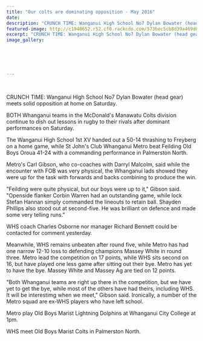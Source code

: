 ```yaml
---
title: "Our colts are dominating opposition - May 2016"
date: 
description: "CRUNCH TIME: Wanganui High School No7 Dylan Bowater (head gear) meets solid opposition at home on Saturday, Wanganui Chronicle article on 18/5/16..."
featured-image: http://c1940652.r52.cf0.rackcdn.com/573bec5cb8d39a469d000cf9/Manawatu-Colts-division-Dylan-Bowater-18.5.16-Chron.jpg
excerpt: "CRUNCH TIME: Wanganui High School No7 Dylan Bowater (head gear) meets solid opposition at home on Saturday."
image_gallery:
    
    
    
    
    
---
```


<p><span><br /></span></p>
<p><span>CRUNCH TIME: Wanganui High School No7 Dylan Bowater (head gear) meets solid opposition at home on Saturday.</span></p>
<p>BOTH Whanganui teams in the McDonald's Manawatu Colts division continue to dish out lessons in rugby to their rivals after dominant performances on Saturday.</p>
<p>The Wanganui High School 1st XV handed out a 50-14 thrashing to Freyberg on a home game, while St John's Club Whanganui Metro beat Feilding Old Boys Oroua 41-24 with a commanding performance in Palmerston North.</p>
<p>Metro's Carl Gibson, who co-coaches with Darryl Malcolm, said while the encounter with FOB was very physical, the Whanganui lads showed they were up for the task with forwards and backs combining to produce the win.</p>
<p>"Feilding were quite physical, but our boys were up to it," Gibson said. "Openside flanker Corbin Warren had an outstanding game, while lock Stefan Hannan simply commanded the lineouts to retain ball. Shayden Phillips also stood out at second-five. He was brilliant on defence and made some very telling runs."</p>
<p>WHS coach Charles Osborne nor manager Richard Bennett could be contacted for comment yesterday.</p>
<p>Meanwhile, WHS remains unbeaten after round five, while Metro has had one narrow 12-10 loss to defending champions Massey White in round three. Metro lead the competition on 17 points, while WHS sits second on 16, but have played one less game after sitting out their bye. Metro has yet to have the bye. Massey White and Massey Ag are tied on 12 points.</p>
<p>"Both Whanganui teams are right up there in the competition, but we have yet to get the bye, while most of the others have had theirs, including WHS. It will be interestimg when we meet," Gibson said. Ironically, a number of the Metro squad are ex-WHS players who have left school.</p>
<p>Metro play Old Boys Marist Lightning Dolphins at Whanganui City College at 1pm.</p>
<p>WHS meet Old Boys Marist Colts in Palmerston North.</p>

